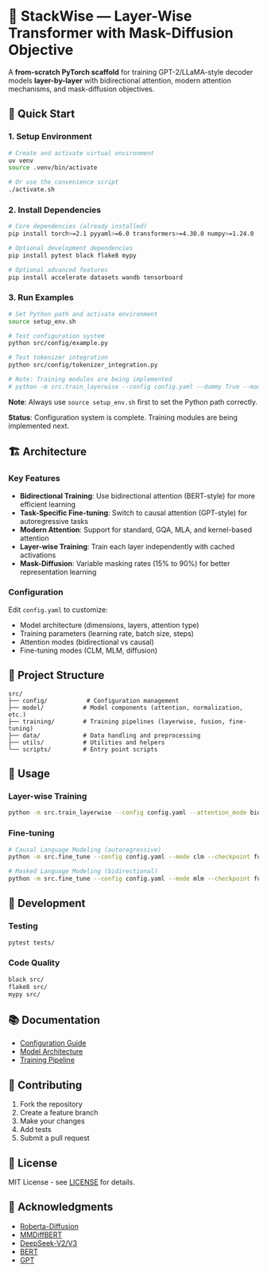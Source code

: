 # 🧠 StackWise — Layer-Wise Transformer with Mask-Diffusion Objective

A **from-scratch PyTorch scaffold** for training GPT-2/LLaMA-style decoder models **layer-by-layer** with bidirectional attention, modern attention mechanisms, and mask-diffusion objectives.

## 🚀 Quick Start

### 1. Setup Environment
```bash
# Create and activate virtual environment
uv venv
source .venv/bin/activate

# Or use the convenience script
./activate.sh
```

### 2. Install Dependencies
```bash
# Core dependencies (already installed)
pip install torch>=2.1 pyyaml>=6.0 transformers>=4.30.0 numpy>=1.24.0

# Optional development dependencies
pip install pytest black flake8 mypy

# Optional advanced features
pip install accelerate datasets wandb tensorboard
```

### 3. Run Examples
```bash
# Set Python path and activate environment
source setup_env.sh

# Test configuration system
python src/config/example.py

# Test tokenizer integration
python src/config/tokenizer_integration.py

# Note: Training modules are being implemented
# python -m src.train_layerwise --config config.yaml --dummy True --max_steps 50
```

**Note**: Always use `source setup_env.sh` first to set the Python path correctly.

**Status**: Configuration system is complete. Training modules are being implemented next.

## 🏗️ Architecture

### Key Features
- **Bidirectional Training**: Use bidirectional attention (BERT-style) for more efficient learning
- **Task-Specific Fine-tuning**: Switch to causal attention (GPT-style) for autoregressive tasks
- **Modern Attention**: Support for standard, GQA, MLA, and kernel-based attention
- **Layer-wise Training**: Train each layer independently with cached activations
- **Mask-Diffusion**: Variable masking rates (15% to 90%) for better representation learning

### Configuration
Edit `config.yaml` to customize:
- Model architecture (dimensions, layers, attention type)
- Training parameters (learning rate, batch size, steps)
- Attention modes (bidirectional vs causal)
- Fine-tuning modes (CLM, MLM, diffusion)

## 📁 Project Structure

```
src/
├── config/           # Configuration management
├── model/           # Model components (attention, normalization, etc.)
├── training/        # Training pipelines (layerwise, fusion, fine-tuning)
├── data/            # Data handling and preprocessing
├── utils/           # Utilities and helpers
└── scripts/         # Entry point scripts
```

## 🔧 Usage

### Layer-wise Training
```bash
python -m src.train_layerwise --config config.yaml --attention_mode bidirectional
```

### Fine-tuning
```bash
# Causal Language Modeling (autoregressive)
python -m src.fine_tune --config config.yaml --mode clm --checkpoint fused_model.pt

# Masked Language Modeling (bidirectional)
python -m src.fine_tune --config config.yaml --mode mlm --checkpoint fused_model.pt
```

## 🧪 Development

### Testing
```bash
pytest tests/
```

### Code Quality
```bash
black src/
flake8 src/
mypy src/
```

## 📚 Documentation

- [Configuration Guide](src/config/README.md)
- [Model Architecture](src/model/README.md)
- [Training Pipeline](src/training/README.md)

## 🤝 Contributing

1. Fork the repository
2. Create a feature branch
3. Make your changes
4. Add tests
5. Submit a pull request

## 📄 License

MIT License - see [LICENSE](LICENSE) for details.

## 🙏 Acknowledgments

- [Roberta-Diffusion](https://github.com/nathan-roberta-diffusion)
- [MMDiffBERT](https://github.com/mlsquare/mmDiffBERT)
- [DeepSeek-V2/V3](https://github.com/deepseek-ai/DeepSeek-V2)
- [BERT](https://github.com/google-research/bert)
- [GPT](https://github.com/openai/gpt-2)
